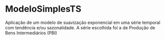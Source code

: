 # ModeloSimplesTS
Aplicação de um modelo de suavização exponencial em uma série temporal com tendência e/ou sazonalidade. A série escolhida foi a de Produção de Bens Intermediários (PBI)

